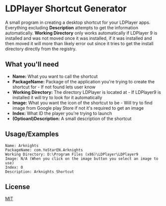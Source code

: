 
# LDPlayer Shortcut Generator

A small program in creating a desktop shortcut for your LDPlayer apps. Everything excluding **Description** attempts to get the information automatically.
**Working Directory** only works automatically if LDPlayer 9 is installed and was not moved once it was installed, if it was installed and then moved it will more than likely error out since it tries to get the install directory directly from the registry.

## What you'll need

- **Name:** What you want to call the shortcut
- **PackageName:** Package of the application you're trying to create the shortcut for - If not found lets user know
- **Working Directory:** The directory LDPlayer is located at - If LDPlayer9 is installed it will try to look for it automatically
- **Image:** What you want the icon of the shortcut to be - Will try to find image from Google play Store if not it's required to get an image
- **Index:** What ID the player you're trying to launch
- **(Optioanl)Description:** A small description of the shortcut

## Usage/Examples
```
Name: Arknights
PackageName: com.YoStarEN.Arknights
Working Directory: D:\Program Files (x86)\LDPlayer\LDPlayer9
Image: N/A (When you click on the image button you select an image to use)
Index: 0
Description: Arknights Shortcut
```
## License

[MIT](https://choosealicense.com/licenses/mit/)
